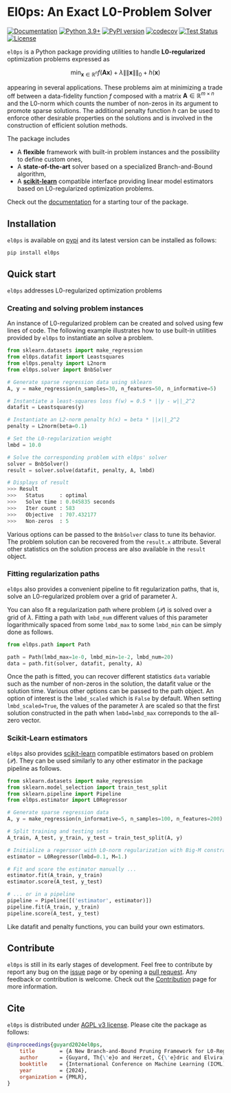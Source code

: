 El0ps: An Exact L0-Problem Solver
=====

[![Documentation](https://img.shields.io/badge/documentation-latest-blue)](https://theoguyard.github.io/El0ps/html/index.html)
[![Python 3.9+](https://img.shields.io/badge/python-3.9%2B-blue)](https://www.python.org/downloads/release/python-390/)
[![PyPI version](https://badge.fury.io/py/el0ps.svg)](https://pypi.org/project/el0ps/)
[![codecov](https://codecov.io/github/TheoGuyard/El0ps/graph/badge.svg?token=H2IA4O67X6)](https://codecov.io/github/TheoGuyard/El0ps)
[![Test Status](https://github.com/TheoGuyard/el0ps/actions/workflows/test.yml/badge.svg)](https://github.com/TheoGuyard/el0ps/actions/workflows/test.yml)
[![License](https://img.shields.io/badge/License-AGPL--v3-red.svg)](https://github.com/TheoGuyard/El0ps/blob/main/LICENSE)

``el0ps`` is a Python package providing utilities to handle **L0-regularized** optimization problems expressed as

$$\textstyle\min_{\mathbf{x} \in \mathbb{R}^{n}} f(\mathbf{Ax}) + \lambda\|\|\mathbf{x}\|\|_0 + h(\mathbf{x})$$

appearing in several applications.
These problems aim at minimizing a trade off between a data-fidelity function $f$ composed with a matrix $\mathbf{A} \in \mathbb{R}^{m \times n}$ and the L0-norm which counts the number of non-zeros in its argument to promote sparse solutions.
The additional penalty function $h$ can be used to enforce other desirable properties on the solutions and is involved in the construction of efficient solution methods.

The package includes
- A **flexible** framework with built-in problem instances and the possibility to define custom ones,
- A **state-of-the-art** solver based on a specialized Branch-and-Bound algorithm,
- A **[scikit-learn](https://scikit-learn.org>)** compatible interface providing linear model estimators based on L0-regularized optimization problems.

Check out the [documentation](https://theoguyard.github.io/El0ps/html/index.html) for a starting tour of the package.

## Installation

`el0ps` is available on [pypi](https://pypi.org/project/el0ps) and its latest version can be installed as follows:


```shell
pip install el0ps
```

## Quick start

``el0ps`` addresses L0-regularized optimization problems 


### Creating and solving problem instances

An instance of L0-regularized problem can be created and solved using few lines of code.
The following example illustrates how to use built-in utilities provided by `el0ps` to instantiate an solve a problem.

```python
from sklearn.datasets import make_regression
from el0ps.datafit import Leastsquares
from el0ps.penalty import L2norm
from el0ps.solver import BnbSolver

# Generate sparse regression data using sklearn
A, y = make_regression(n_samples=30, n_features=50, n_informative=5)

# Instantiate a least-squares loss f(w) = 0.5 * ||y - w||_2^2
datafit = Leastsquares(y)

# Instantiate an L2-norm penalty h(x) = beta * ||x||_2^2
penalty = L2norm(beta=0.1)

# Set the L0-regularization weight
lmbd = 10.0

# Solve the corresponding problem with el0ps' solver
solver = BnbSolver()
result = solver.solve(datafit, penalty, A, lmbd)

# Displays of result
>>> Result
>>>   Status     : optimal
>>>   Solve time : 0.045835 seconds
>>>   Iter count : 583
>>>   Objective  : 707.432177
>>>   Non-zeros  : 5
```

Various options can be passed to the `BnbSolver` class to tune its behavior. The problem solution can be recovered from the `result.x` attribute. Several other statistics on the solution process are also available in the `result` object.

### Fitting regularization paths

`el0ps` also provides a convenient pipeline to fit regularization paths, that is, solve an L0-regularized problem over a grid of parameter $\lambda$.

You can also fit a regularization path where problem $(\mathcal{P})$ is solved over a grid of $\lambda$.
Fitting a path with `lmbd_num` different values of this parameter logarithmically spaced from some `lmbd_max` to some `lmbd_min` can be simply done as follows.


```python
from el0ps.path import Path

path = Path(lmbd_max=1e-0, lmbd_min=1e-2, lmbd_num=20)
data = path.fit(solver, datafit, penalty, A)
```

Once the path is fitted, you can recover different statistics `data` variable such as the number of non-zeros in the solution, the datafit value or the solution time.
Various other options can be passed to the path object.
An option of interest is the `lmbd_scaled` which is `False` by default.
When setting `lmbd_scaled=True`, the values of the parameter $\lambda$ are scaled so that the first solution constructed in the path when `lmbd=lmbd_max` correponds to the all-zero vector. 


### Scikit-Learn estimators

`el0ps` also provides [scikit-learn](https://scikit-learn.org>) compatible estimators based on problem $(\mathcal{P})$.
They can be used similarly to any other estimator in the package pipeline as follows.

```python
from sklearn.datasets import make_regression
from sklearn.model_selection import train_test_split
from sklearn.pipeline import Pipeline
from el0ps.estimator import L0Regressor

# Generate sparse regression data
A, y = make_regression(n_informative=5, n_samples=100, n_features=200)

# Split training and testing sets
A_train, A_test, y_train, y_test = train_test_split(A, y)

# Initialize a regerssor with L0-norm regularization with Big-M constraint
estimator = L0Regressor(lmbd=0.1, M=1.)

# Fit and score the estimator manually ...
estimator.fit(A_train, y_train)
estimator.score(A_test, y_test)

# ... or in a pipeline
pipeline = Pipeline([('estimator', estimator)])
pipeline.fit(A_train, y_train)
pipeline.score(A_test, y_test)
```

Like datafit and penalty functions, you can build your own estimators.

## Contribute

`el0ps` is still in its early stages of development.
Feel free to contribute by report any bug on the [issue](https://github.com/TheoGuyard/El0ps/issues) page or by opening a [pull request](https://github.com/TheoGuyard/El0ps/pulls).
Any feedback or contribution is welcome.
Check out the [Contribution](https://theoguyard.github.io/El0ps/html/contribute.html) page for more information.

## Cite

`el0ps` is distributed under
[AGPL v3 license](https://github.com/TheoGuyard/El0ps/blob/main/LICENSE).
Please cite the package as follows:

```bibtex
@inproceedings{guyard2024el0ps,
    title        = {A New Branch-and-Bound Pruning Framework for L0-Regularized Problems},
    author       = {Guyard, Th{\'e}o and Herzet, C{\'e}dric and Elvira, Cl{\'e}ment and Ayse-Nur Arslan},
    booktitle    = {International Conference on Machine Learning (ICML)},
    year         = {2024},
    organization = {PMLR},
}
```
